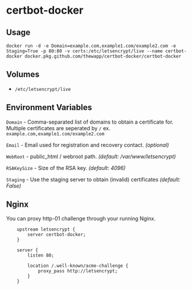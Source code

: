 # certbot-docker

## Usage

```
docker run -d -e Domain=example.com,example1.com/example2.com -e Staging=True -p 80:80 -v certs:/etc/letsencrypt/live --name certbot-docker docker.pkg.github.com/thewapp/certbot-docker/certbot-docker
```

## Volumes

- `/etc/letsencrypt/live`

## Environment Variables

`Domain` - Comma-separated list of domains to obtain a certificate for. Multiple certificates are seperated by `/` ex. `example.com,example1.com/example2.com`

`Email` - Email used for registration and recovery contact. _(optional)_

`WebRoot` - public_html / webroot path. _(default: /var/www/letsencrypt)_

`RSAKeySize` - Size of the RSA key. _(default: 4096)_ 

`Staging` - Use the staging server to obtain (invalid) certificates _(default: False)_

## Nginx

You can proxy http-01 challenge through your running Nginx.

```
    upstream letsencrypt {
        server certbot-docker;
    }

    server {
        listen 80;

        location /.well-known/acme-challenge {
            proxy_pass http://letsencrypt;
        }
    }
```
